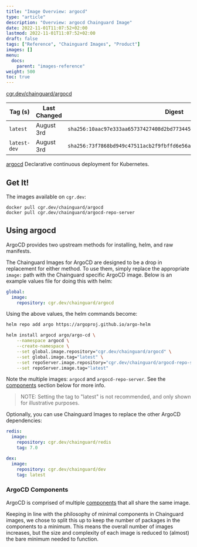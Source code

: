 ```yaml
---
title: "Image Overview: argocd"
type: "article"
description: "Overview: argocd Chainguard Image"
date: 2022-11-01T11:07:52+02:00
lastmod: 2022-11-01T11:07:52+02:00
draft: false
tags: ["Reference", "Chainguard Images", "Product"]
images: []
menu:
  docs:
    parent: "images-reference"
weight: 500
toc: true
---
```


[cgr.dev/chainguard/argocd](https://github.com/chainguard-images/images/tree/main/images/argocd)

| Tag (s)       | Last Changed | Digest                                                                    |
|---------------|--------------|---------------------------------------------------------------------------|
|  `latest`     | August 3rd   | `sha256:10aac97e333aa65737427408d2bd773445f095921dfb23580475785e88390c34` |
|  `latest-dev` | August 3rd   | `sha256:73f7868bd949c47511acb2f9fbffd6e56af600c82a8c2e9a30eb000f8d2e2769` |



[argocd](https://argo-cd.readthedocs.io/en/stable/) Declarative continuous deployment for Kubernetes.

## Get It!

The images available on `cgr.dev`:

```
docker pull cgr.dev/chainguard/argocd
docker pull cgr.dev/chainguard/argocd-repo-server
```

## Using argocd

ArgoCD provides two upstream methods for installing, helm, and raw manifests.

The Chainguard Images for ArgoCD are designed to be a drop in replacement for either method. To use them, simply replace the appropriate `image:` path with the Chainguard specific ArgoCD image. Below is an example values file for doing this with helm:

```yaml
global:
  image:
    repository: cgr.dev/chainguard/argocd
```

Using the above values, the helm commands become:

```bash
helm repo add argo https://argoproj.github.io/argo-helm

helm install argocd argo/argo-cd \
	--namespace argocd \
	--create-namespace \
	--set global.image.repository="cgr.dev/chainguard/argocd" \
	--set global.image.tag="latest" \
	--set repoServer.image.repository="cgr.dev/chainguard/argocd-repo-server" \
	--set repoServer.image.tag="latest"
```

Note the multiple images: `argocd` and `argocd-repo-server`. See the [components](#argocd-components) section below for more info.

> NOTE: Setting the tag to "latest" is not recommended, and only shown for illustrative purposes.

Optionally, you can use Chainguard Images to replace the other ArgoCD dependencies:

```yaml
redis:
  image:
    repository: cgr.dev/chainguard/redis
    tag: 7.0

dex:
  image:
    repository: cgr.dev/chainguard/dev
    tag: latest
```

### ArgoCD Components

ArgoCD is comprised of multiple [components](https://argo-cd.readthedocs.io/en/stable/operator-manual/architecture/#components) that all share the same image.

Keeping in line with the philosophy of minimal components in Chainguard images, we chose to split this up to keep the number of packages in the components to a minimum. This means the overall number of images increases, but the size and complexity of each image is reduced to (almost) the bare minimum needed to function.

